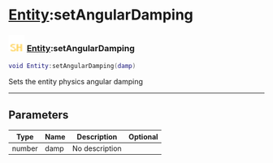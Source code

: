 # [Entity](../entity/README.md):setAngularDamping

### <img src="../../.gitbook/assets/shared.png" width="32" height="32" /> [Entity](../entity/README.md):setAngularDamping

```lua
void Entity:setAngularDamping(damp)
```

Sets the entity physics angular damping<br>

-----------------
## Parameters

| Type   | Name | Description | Optional |
| ------ | ---- | ----------- | -------: |
| number | damp | No description |  |
